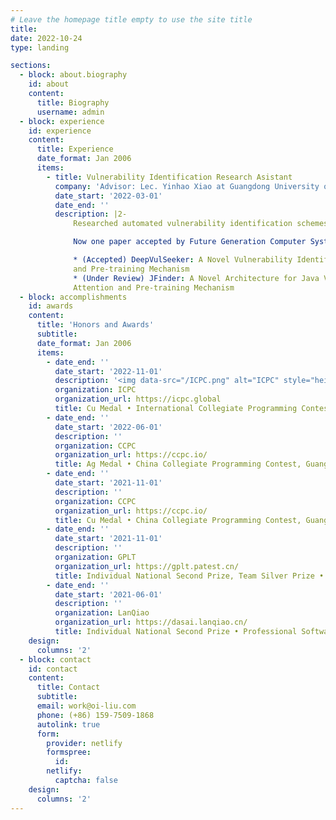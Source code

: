 ```yaml
---
# Leave the homepage title empty to use the site title
title:
date: 2022-10-24
type: landing

sections:
  - block: about.biography
    id: about
    content:
      title: Biography
      username: admin
  - block: experience
    id: experience
    content:
      title: Experience
      date_format: Jan 2006
      items:
        - title: Vulnerability Identification Research Asistant
          company: 'Advisor: Lec. Yinhao Xiao at Guangdong University of Finance and Economics'
          date_start: '2022-03-01'
          date_end: ''
          description: |2-
              Researched automated vulnerability identification schemes. In the research group I was mainly responsible for replication and comparison of similar papers as well as writing processing programs to extract data such as AST, CFG, and PDG from source code according to the needs of the group.

              Now one paper accepted by Future Generation Computer Systems, and one is under review: 

              * (Accepted) DeepVulSeeker: A Novel Vulnerability Identification Framework via Code Graph Structure
              and Pre-training Mechanism
              * (Under Review) JFinder: A Novel Architecture for Java Vulnerability Identification Based Quad Self-
              Attention and Pre-training Mechanism
  - block: accomplishments
    id: awards
    content:
      title: 'Honors and Awards'
      subtitle:
      date_format: Jan 2006
      items:
        - date_end: ''
          date_start: '2022-11-01'
          description: '<img data-src="/ICPC.png" alt="ICPC" style="height: 60px;" class="lazyload">'
          organization: ICPC
          organization_url: https://icpc.global
          title: Cu Medal • International Collegiate Programming Contest, Xi’an Site
        - date_end: ''
          date_start: '2022-06-01'
          description: ''
          organization: CCPC
          organization_url: https://ccpc.io/
          title: Ag Medal • China Collegiate Programming Contest, Guangdong Province
        - date_end: ''
          date_start: '2021-11-01'
          description: ''
          organization: CCPC
          organization_url: https://ccpc.io/
          title: Cu Medal • China Collegiate Programming Contest, Guangzhou Site
        - date_end: ''
          date_start: '2021-11-01'
          description: ''
          organization: GPLT
          organization_url: https://gplt.patest.cn/
          title: Individual National Second Prize, Team Silver Prize • GPLT
        - date_end: ''
          date_start: '2021-06-01'
          description: ''
          organization: LanQiao
          organization_url: https://dasai.lanqiao.cn/
          title: Individual National Second Prize • Professional Software Engineering, Lan Qiao Cup
    design:
      columns: '2'
  - block: contact
    id: contact
    content:
      title: Contact
      subtitle:
      email: work@oi-liu.com
      phone: (+86) 159-7509-1868
      autolink: true
      form:
        provider: netlify
        formspree:
          id:
        netlify:
          captcha: false
    design:
      columns: '2'
---
```

